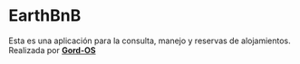# EarthBnB

Esta es una aplicación para la consulta, manejo y reservas de alojamientos. Realizada por **[Gord-OS](https://github.com/IntroCompuMovil18302/EarthBnB/wiki/Grupo-de-trabajo)**
